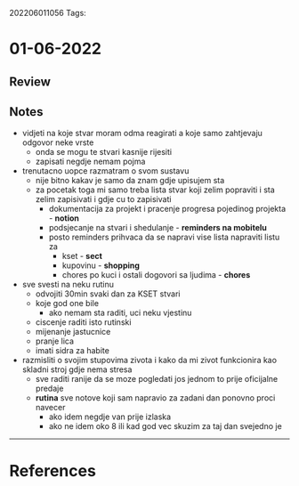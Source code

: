 202206011056
Tags: 
# 01-06-2022
## Review

## Notes
- vidjeti na koje stvar moram odma reagirati a koje samo zahtjevaju odgovor neke vrste
	- onda se mogu te stvari kasnije rijesiti
	- zapisati negdje nemam pojma
- trenutacno uopce razmatram o svom sustavu
	- nije bitno kakav je samo da znam gdje upisujem sta
	- za pocetak toga mi samo treba lista stvar koji zelim popraviti i sta zelim zapisivati i gdje cu to zapisivati
		- dokumentacija za projekt i pracenje progresa pojedinog projekta - **notion** 
		- podsjecanje na stvari i shedulanje - **reminders na mobitelu**
		- posto reminders prihvaca da se napravi vise lista napraviti listu za 
			- kset - **sect**
			- kupovinu - **shopping**
			- chores po kuci i ostali dogovori sa ljudima - **chores**
- sve svesti na neku rutinu
	- odvojiti 30min svaki dan za KSET stvari
	- koje god one bile
		- ako nemam sta raditi, uci neku vjestinu
	- ciscenje raditi isto rutinski
	- mijenanje jastucnice
	- pranje lica
	- imati sidra za habite
- razmisliti o svojim stupovima zivota i kako da mi zivot funkcionira kao skladni stroj gdje nema stresa
	- sve raditi ranije da se moze pogledati jos jednom to prije oficijalne predaje
	- **rutina** sve notove koji sam napravio za zadani dan ponovno proci navecer
		- ako idem negdje van prije izlaska
		- ako ne idem oko 8 ili kad god vec skuzim za taj dan svejedno je
---
# References